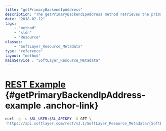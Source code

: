 ```yaml
---
title: "getPrimaryBackendIpAddress"
description: "The getPrimaryBackendIpAddress method retrieves the primary backend IP address for the resource"
date: "2018-02-12"
tags:
    - "method"
    - "sldn"
    - "Resource"
classes:
    - "SoftLayer_Resource_Metadata"
type: "reference"
layout: "method"
mainService : "SoftLayer_Resource_Metadata"
---
```


# [REST Example](#getPrimaryBackendIpAddress-example) <a href="/article/rest/"><i class="fas fa-question"></i></a> {#getPrimaryBackendIpAddress-example .anchor-link} 
```bash
curl -g -u $SL_USER:$SL_APIKEY -X GET \
'https://api.softlayer.com/rest/v3.1/SoftLayer_Resource_Metadata/{SoftLayer_Resource_MetadataID}/getPrimaryBackendIpAddress'
```
